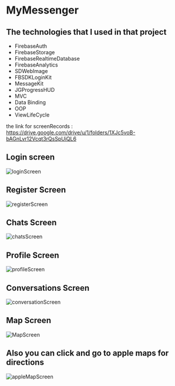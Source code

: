 # MyMessenger
## The technologies that I used in that project
- FirebaseAuth
- FirebaseStorage
- FirebaseRealtimeDatabase
- FirebaseAnalytics
- SDWebImage
- FBSDKLoginKit
- MessageKit
- JGProgressHUD
- MVC
- Data Binding
- OOP
- ViewLifeCycle

the link for screenRecords : https://drive.google.com/drive/u/1/folders/1XJc5voB-bAGnLvr12Vcqt3rQsSpUiQL6

## Login screen
![loginScreen](https://user-images.githubusercontent.com/72051780/192992301-9654fb9e-2088-42cf-9a36-b003d829bf98.png)
## Register Screen
![registerScreen](https://user-images.githubusercontent.com/72051780/192993109-f29c2d47-55fa-4244-b205-b1d43042732c.png)
## Chats Screen
![chatsScreen](https://user-images.githubusercontent.com/72051780/192993183-049e1332-1012-46b6-a3cf-fdf8de4ecf7d.png)
## Profile Screen
![profileScreen](https://user-images.githubusercontent.com/72051780/192993247-bbe0b2f2-d698-4c23-a382-100adb4f5469.png)
## Conversations Screen
![conversationScreen](https://user-images.githubusercontent.com/72051780/192993290-476b5e0f-361b-46e5-9587-b08f502c13bd.png)
## Map Screen 
![MapScreen](https://user-images.githubusercontent.com/72051780/192993320-b275bc25-f210-407e-a30a-c77aa1e31e5b.png)
## Also you can click and go to apple maps for directions
![appleMapScreen](https://user-images.githubusercontent.com/72051780/192993338-b448e390-cc4b-4867-aea1-0a2bb9908f5c.png)
